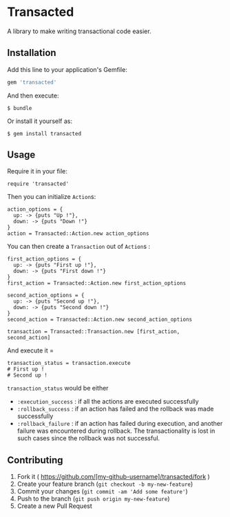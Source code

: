 # Transacted

A library to make writing transactional code easier.

## Installation

Add this line to your application's Gemfile:

```ruby
gem 'transacted'
```

And then execute:

    $ bundle

Or install it yourself as:

    $ gem install transacted

## Usage

Require it in your file:

    require 'transacted'

Then you can initialize `Action`s:

    action_options = {
      up: -> {puts "Up !"},
      down: -> {puts "Down !"}
    }
    action = Transacted::Action.new action_options

You can then create a `Transaction` out of `Action`s :

    first_action_options = {
      up: -> {puts "First up !"},
      down: -> {puts "First down !"}
    }
    first_action = Transacted::Action.new first_action_options
    
    second_action_options = {
      up: -> {puts "Second up !"},
      down: -> {puts "Second down !"}
    }
    second_action = Transacted::Action.new second_action_options
    
    transaction = Transacted::Transaction.new [first_action, second_action]

And execute it = 

    transaction_status = transaction.execute
    # First up !
    # Second up !

`transaction_status` would be either
- `:execution_success` : if all the actions are executed successfully
- `:rollback_success` : if an action has failed and the rollback was made successfully
- `:rollback_failure` : if an action has failed during execution, and another failure was encountered during rollback. The transactionality is lost in such cases since the rollback was not successful.

## Contributing

1. Fork it ( https://github.com/[my-github-username]/transacted/fork )
2. Create your feature branch (`git checkout -b my-new-feature`)
3. Commit your changes (`git commit -am 'Add some feature'`)
4. Push to the branch (`git push origin my-new-feature`)
5. Create a new Pull Request
